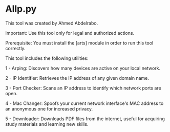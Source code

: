 # Allp.py

This tool was created by Ahmed Abdelrabo.

Important: Use this tool only for legal and authorized actions.

Prerequisite: You must install the [arts] module  in order to run this tool correctly.

This tool includes the following utilities:

1 - Arping: Discovers how many devices are active on your local network.

2 - IP Identifier: Retrieves the IP address of any given domain name.

3 - Port Checker: Scans an IP address to identify which network ports are open.

4 - Mac Changer: Spoofs your current network interface's MAC address to an anonymous one for increased privacy.

5 - Downloader: Downloads PDF files from the internet, useful for acquiring study materials and learning new skills.
